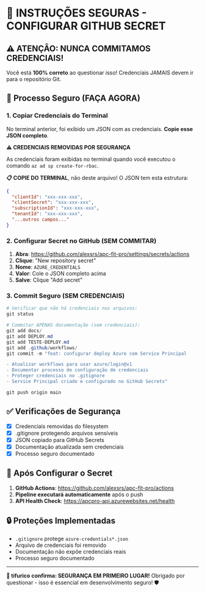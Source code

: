 # 🔐 INSTRUÇÕES SEGURAS - CONFIGURAR GITHUB SECRET

## ⚠️ ATENÇÃO: NUNCA COMMITAMOS CREDENCIAIS!

Você está **100% correto** ao questionar isso! Credenciais JAMAIS devem ir para o repositório Git.

## 🎯 Processo Seguro (FAÇA AGORA)

### 1. **Copiar Credenciais do Terminal**
No terminal anterior, foi exibido um JSON com as credenciais. **Copie esse JSON completo**.

**⚠️ CREDENCIAIS REMOVIDAS POR SEGURANÇA**

As credenciais foram exibidas no terminal quando você executou o comando `az ad sp create-for-rbac`. 

**📋 COPIE DO TERMINAL**, não deste arquivo! O JSON tem esta estrutura:
```json
{
  "clientId": "xxx-xxx-xxx",
  "clientSecret": "xxx-xxx-xxx", 
  "subscriptionId": "xxx-xxx-xxx",
  "tenantId": "xxx-xxx-xxx",
  "...outros campos..."
}
```

### 2. **Configurar Secret no GitHub (SEM COMMITAR)**

1. **Abra**: https://github.com/alexsrs/apc-fit-pro/settings/secrets/actions
2. **Clique**: "New repository secret"
3. **Nome**: `AZURE_CREDENTIALS`
4. **Valor**: Cole o JSON completo acima
5. **Salve**: Clique "Add secret"

### 3. **Commit Seguro (SEM CREDENCIAIS)**

```powershell
# Verificar que não há credenciais nos arquivos:
git status

# Commitar APENAS documentação (sem credenciais):
git add docs/
git add DEPLOY.md
git add TESTE-DEPLOY.md
git add .github/workflows/
git commit -m "feat: configurar deploy Azure com Service Principal

- Atualizar workflows para usar azure/login@v1
- Documentar processo de configuração de credenciais
- Proteger credenciais no .gitignore
- Service Principal criado e configurado no GitHub Secrets"

git push origin main
```

## ✅ Verificações de Segurança

- [x] Credenciais removidas do filesystem
- [x] .gitignore protegendo arquivos sensíveis
- [x] JSON copiado para GitHub Secrets
- [x] Documentação atualizada sem credenciais
- [x] Processo seguro documentado

## 🚀 Após Configurar o Secret

1. **GitHub Actions**: https://github.com/alexsrs/apc-fit-pro/actions
2. **Pipeline executará automaticamente** após o push
3. **API Health Check**: https://apcpro-api.azurewebsites.net/health

## 🔒 Proteções Implementadas

- `.gitignore` protege `azure-credentials*.json`
- Arquivo de credenciais foi removido
- Documentação não expõe credenciais reais
- Processo seguro documentado

---

**🤖 tifurico confirma: SEGURANÇA EM PRIMEIRO LUGAR!** 
Obrigado por questionar - isso é essencial em desenvolvimento seguro! 🛡️
